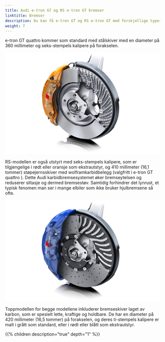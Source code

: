 ```yaml
---
title: Audi e-tron GT og RS e-tron GT bremser
linktitle: Bremser
description: Du kan få e-tron GT og RS e-tron GT med forskjellige typer bremser. 
weight: 7
---
```

 
e-tron GT quattro kommer som standard med stålskiver med en diameter på 360 millimeter og seks-stempels kalipere på forakselen.

![Carbid](brakes2.jpg "Carbid bremser")

 RS-modellen er også utstyrt med seks-stempels kalipere, som er tilgjengelige i rødt eller oransje som ekstrautstyr, og 410 millimeter (16,1 tommer) støpejernsskiver med wolframkarbidbelegg (valgfritt i e-tron GT quattro ). Dette Audi karbidbremsesystemet øker bremseytelsen og reduserer slitasje og dermed bremsestøv. Samtidig forhindrer det lynrust, et typisk fenomen man ser i mange elbiler som ikke bruker hjulbremsene så ofte.

![Keramiske bremser](brakes1.jpg "Keramiske bremser")

Toppmodellen for begge modellene inkluderer bremseskiver laget av karbon, som er spesielt lette, kraftige og holdbare. De har en diameter på 420 millimeter (16,5 tommer) på forakselen, og deres ti-stempels kalipere er malt i grått som standard, eller i rødt eller blått som ekstrautstyr.

{{% children description="true" depth="1" %}}
